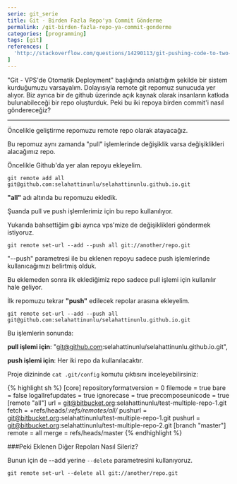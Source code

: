 ```yaml
---
serie: git_serie
title: Git - Birden Fazla Repo'ya Commit Gönderme
permalink: /git-birden-fazla-repo-ya-commit-gonderme
categories: [programming]
tags: [git]
references: [
  'http://stackoverflow.com/questions/14290113/git-pushing-code-to-two-remotes'
]
---
```


"Git - VPS'de Otomatik Deployment" başlığında anlattığım şekilde bir sistem kurduğumuzu varsayalım.
Dolayısıyla remote git repomuz sunucuda yer alıyor. Biz ayrıca bir de github üzerinde açık kaynak olarak insanların katkıda bulunabileceği bir repo oluşturduk. Peki bu iki repoya birden commit'i nasıl göndereceğiz?

---

Öncelikle geliştirme repomuzu remote repo olarak atayacağız. 

Bu repomuz aynı zamanda "pull" işlemlerinde değişiklik varsa değişiklikleri alacağımız repo.

Öncelikle Github'da yer alan repoyu ekleyelim.

`git remote add all git@github.com:selahattinunlu/selahattinunlu.github.io.git`

**"all"** adı altında bu repomuzu ekledik.

Şuanda pull ve push işlemlerimiz için bu repo kullanılıyor. 

Yukarıda bahsettiğim gibi ayrıca vps'mize de değişiklikleri göndermek istiyoruz.

`git remote set-url --add --push all git://another/repo.git`

"--push" parametresi ile bu eklenen repoyu sadece push işlemlerinde kullanıcağımızı belirtmiş olduk. 

Bu eklemeden sonra ilk eklediğimiz repo sadece pull işlemi için kullanılır hale geliyor. 

İlk repomuzu tekrar **"push"** edilecek repolar arasına ekleyelim.

`git remote set-url --add --push all git@github.com:selahattinunlu/selahattinunlu.github.io.git`

Bu işlemlerin sonunda:

**pull işlemi için**: "git@github.com:selahattinunlu/selahattinunlu.github.io.git",

**push işlemi için**:  Her iki repo da kullanılacaktır.

Proje dizininde `cat .git/config` komutu çıktısını inceleyebilirsiniz:

{% highlight sh %}
[core]
	repositoryformatversion = 0
	filemode = true
	bare = false
	logallrefupdates = true
	ignorecase = true
	precomposeunicode = true
[remote "all"]
	url = git@bitbucket.org:selahattinunlu/test-multiple-repo-1.git
	fetch = +refs/heads/*:refs/remotes/all/*
	pushurl = git@bitbucket.org:selahattinunlu/test-multiple-repo-1.git
	pushurl = git@bitbucket.org:selahattinunlu/test-multiple-repo-2.git
[branch "master"]
	remote = all
	merge = refs/heads/master
{% endhighlight %}

###Peki Eklenen Diğer Repoları Nasıl Sileriz?

Bunun için de --add yerine `--delete` parametresini kullanıyoruz.

`git remote set-url --delete all git://another/repo.git`